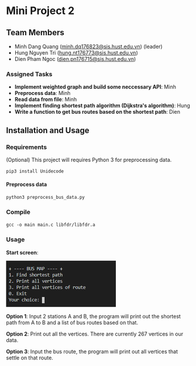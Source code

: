 # Mini Project 2
## Team Members
- Minh Dang Quang (minh.dq176823@sis.hust.edu.vn) (leader)
- Hung Nguyen Tri (hung.nt176773@sis.hust.edu.vn)
- Dien Pham Ngoc (dien.pn176715@sis.hust.edu.vn)

### Assigned Tasks
- **Implement weighted graph and build some neccessary API**: Minh
- **Preprocess data**: Minh
- **Read data from file**: Minh
- **Implement finding shortest path algorithm (Dijkstra's algorithm)**: Hung
- **Write a function to get bus routes based on the shortest path**: Dien

## Installation and Usage
### Requirements
(Optional) This project will requires Python 3 for preprocessing data.

```
pip3 install Unidecode
```

#### Preprocess data
```
python3 preprocess_bus_data.py
```

### Compile
```
gcc -o main main.c libfdr/libfdr.a
```

### Usage

**Start screen**:

![Start screen](docs/start_screen.png)

**Option 1**: Input 2 stations A and B, the program will print out the shortest path from A to B and a list of bus routes based on that.

**Option 2**: Print out all the vertices. There are currently 267 vertices in our data.

**Option 3**: Input the bus route, the program will print out all vertices that settle on that route.